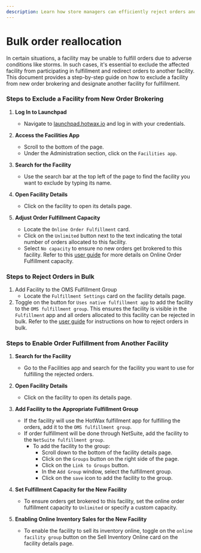 ```yaml
---
description: Learn how store managers can efficiently reject orders and manage order fulfillment from alternate facilities to maintain operational efficiency.
---
```

# Bulk order reallocation

In certain situations, a facility may be unable to fulfill orders due to adverse conditions like storms. In such cases, it's essential to exclude the affected facility from participating in fulfillment and redirect orders to another facility. This document provides a step-by-step guide on how to exclude a facility from new order brokering and designate another facility for fulfillment.

### Steps to Exclude a Facility from New Order Brokering

1. **Log In to Launchpad**
   - Navigate to [launchpad.hotwax.io](https://launchpad.hotwax.io) and log in with your credentials.

2. **Access the Facilities App**
   - Scroll to the bottom of the page.
   - Under the Administration section, click on the `Facilities app`.

3. **Search for the Facility**
   - Use the search bar at the top left of the page to find the facility you want to exclude by typing its name.

4. **Open Facility Details**
   - Click on the facility to open its details page.

5. **Adjust Order Fulfillment Capacity**
   - Locate the `Online Order Fulfillment` card.
   - Click on the `Unlimited` button next to the text indicating the total number of orders allocated to this facility.
   - Select `No capacity` to ensure no new orders get brokered to this facility. Refer to this [user guide](https://docs.hotwax.co/documents/v/system-admins/administration/facilities/configure-fulfillment-capacity) for more details on Online Order Fulfillment capacity.
     
### Steps to Reject Orders in Bulk

1. Add Facility to the OMS Fulfillment Group
   - Locate the `Fulfillment Settings` card on the facility details page.
2. Toggle on the button for `Uses native fulfillment app` to add the facility to the `OMS fulfillment group`. This ensures the facility is visible in the `Fulfillment` app and all orders allocated to this facility can be rejected in bulk. Refer to the [user guide](https://docs.hotwax.co/documents/orders/fulfillment/rejection#bulk-order-rejection) for instructions on how to reject orders in bulk.

### Steps to Enable Order Fulfillment from Another Facility

1. **Search for the Facility**
   - Go to the Facilities app and search for the facility you want to use for fulfilling the rejected orders.

2. **Open Facility Details**
   - Click on the facility to open its details page.

3. **Add Facility to the Appropriate Fulfillment Group**
   - If the facility will use the HotWax fulfillment app for fulfilling the orders, add it to the `OMS fulfillment group`.
   - If order fulfillment will be done through NetSuite, add the facility to the `NetSuite fulfillment group`.
     - To add the facility to the group:
       - Scroll down to the bottom of the facility details page.
       - Click on the `Groups` button on the right side of the page.
       - Click on the `Link to Groups` button.
       - In the `Add Group` window, select the fulfillment group.
       - Click on the `save` icon to add the facility to the group.

4. **Set Fulfillment Capacity for the New Facility**
   - To ensure orders get brokered to this facility, set the online order fulfillment capacity to `Unlimited` or specify a custom capacity.

5. **Enabling Online Inventory Sales for the New Facility**
   - To enable the facility to sell its inventory online, toggle on the `online facility group` button on the Sell Inventory Online card on the facility details page.


